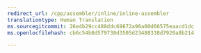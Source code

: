 ```yaml
---
redirect_url: /cpp/assembler/inline/inline-assembler
translationtype: Human Translation
ms.sourcegitcommit: 26e4b29cc488ddc69872a90a00d66575eaacd1dc
ms.openlocfilehash: cb6c54b0d579738d3505d23488338d7920a8b214

---
```




<!--HONumber=Jan17_HO1-->


